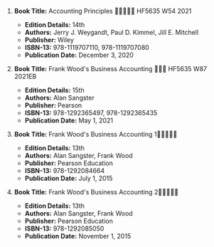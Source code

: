 1. **Book Title:** Accounting Principles 🚨🚨🚨🚨🚨 HF5635 W54 2021
   - **Edition Details:** 14th
   - **Authors:** Jerry J. Weygandt, Paul D. Kimmel, Jill E. Mitchell 
   - **Publisher:** Wiley
   - **ISBN-13:** 978-1119707110, 978-1119707080
   - **Publication Date:** December 3, 2020

2. **Book Title:** Frank Wood's Business Accounting 📒🔐✅ HF5635 W87 2021EB
   - **Edition Details:** 15th
   - **Authors:** Alan Sangster
   - **Publisher:** Pearson
   - **ISBN-13:** 978-1292365497, 978-1292365435
   - **Publication Date:** May 1, 2021

3. **Book Title:** Frank Wood's Business Accounting 1🚨🚨🚨🚨🚨
   - **Edition Details:** 13th
   - **Authors:** Alan Sangster, Frank Wood
   - **Publisher:** Pearson Education
   - **ISBN-13:** 978-1292084664
   - **Publication Date:** July 1, 2015

4. **Book Title:** Frank Wood's Business Accounting 2🚨🚨🚨🚨🚨
   - **Edition Details:** 13th
   - **Authors:** Alan Sangster, Frank Wood
   - **Publisher:** Pearson Education
   - **ISBN-13:** 978-1292085050
   - **Publication Date:** November 1, 2015




